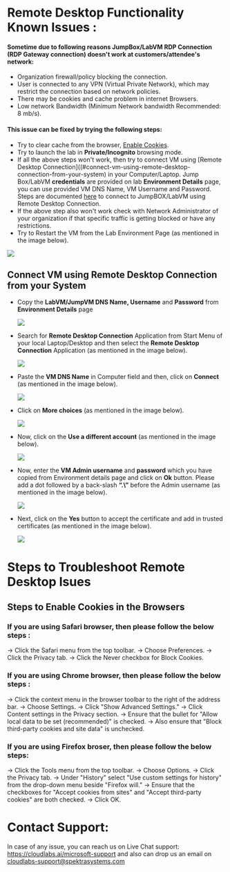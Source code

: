 # Remote Desktop Functionality Known Issues :

#### Sometime due to following reasons JumpBox/LabVM RDP Connection (RDP Gateway connection) doesn't work at customers/attendee's network:
  * Organization firewall/policy blocking the connection.
  * User is connected to any VPN (Virtual Private Network), which may restrict the connection based on network policies.
  * There may be cookies and cache problem in internet Browsers.
  * Low network Bandwidth (Minimum Network bandwidth Recommended: 8 mb/s).

#### This issue can be fixed by trying the following steps:
  * Try to clear cache from the browser, [Enable Cookies](#steps-to-enable-cookies-in-the-browsers). 
  * Try to launch the lab in **Private/Incognito** browsing mode.
  * If all the above steps won't work, then try to connect VM using [Remote Desktop Connection]((#connect-vm-using-remote-desktop-connection-from-your-system) in your Computer/Laptop. Jump Box/LabVM **credentials** are provided on lab **Environment Details** page, you can use provided VM DNS Name, VM Username and Password. Steps are documented [here](#connect-vm-using-remote-desktop-connection-from-your-system) to connect to JumpBOX/LabVM using Remote Desktop Connection. 
  * If the above step also won't work check with Network Administrator of your organization if that specific traffic is getting blocked or have any restrictions.
  * Try to Restart the VM from the Lab Environment Page (as mentioned in the image below).

   ![](https://github.com/CloudLabsAI-Azure/Know-Before-You-Go/blob/main/Labs/images/RDPoverHTTP%201.png)
  
## Connect VM using Remote Desktop Connection from your System

* Copy the **LabVM/JumpVM DNS Name, Username** and **Password** from **Environment Details** page 

  ![](https://github.com/CloudLabsAI-Azure/Know-Before-You-Go/blob/main/Labs/images/copypasteissue-2.png)

* Search for **Remote Desktop Connection** Application from Start Menu of your local Laptop/Desktop and then select the **Remote Desktop Connection** Application (as mentioned in the image below).

  ![](https://github.com/CloudLabsAI-Azure/Know-Before-You-Go/blob/main/Labs/images/copypasteissue-3.png)

* Paste the **VM DNS Name** in Computer field and then, click on **Connect** (as mentioned in the image below).

  ![](https://github.com/CloudLabsAI-Azure/Know-Before-You-Go/blob/main/Labs/images/copypasteissue-4.png)

* Click on **More choices** (as mentioned in the image below).

  ![](https://github.com/CloudLabsAI-Azure/Know-Before-You-Go/blob/main/Labs/images/copypasteissue-5.png)

* Now, click on the **Use a different account** (as mentioned in the image below).

  ![](https://github.com/CloudLabsAI-Azure/Know-Before-You-Go/blob/main/Labs/images/copypasteissue-6.png)

* Now, enter the **VM Admin username** and **password** which you have copied from Environment details page and click on **Ok** button. Please add a dot followed by a back-slash **“.\”** before the Admin username (as mentioned in the image below).

  ![](https://github.com/CloudLabsAI-Azure/Know-Before-You-Go/blob/main/Labs/images/copypasteissue-7.png)

* Next, click on the **Yes** button to accept the certificate and add in trusted certificates (as mentioned in the image below).

  ![](https://github.com/CloudLabsAI-Azure/Know-Before-You-Go/blob/main/Labs/images/copypasteissue-8.png)
  
# Steps to Troubleshoot Remote Desktop Isues

## Steps to Enable Cookies in the Browsers

### If you are using Safari browser, then please follow the below steps :


->  Click the Safari menu from the top toolbar.
->  Choose Preferences.
->  Click the Privacy tab.
->  Click the Never checkbox for Block Cookies.

### If you are using Chrome browser, then please follow the below steps : 

-> Click the context menu in the browser toolbar to the right of the address bar.
-> Choose Settings.
-> Click "Show Advanced Settings."
-> Click Content settings in the Privacy section.
-> Ensure that the bullet for "Allow local data to be set (recommended)" is checked.
-> Also ensure that "Block third-party cookies and site data" is unchecked.

### If you are using Firefox broser, then please follow the below steps: 

-> Click the Tools menu from the top toolbar.
-> Choose Options.
-> Click the Privacy tab.
-> Under "History" select "Use custom settings for history" from the drop-down menu beside "Firefox will."
-> Ensure that the checkboxes for "Accept cookies from sites" and "Accept third-party cookies" are both checked.
-> Click OK.
  
# Contact Support:

In case of any issue, you can reach us on Live Chat support: https://cloudlabs.ai/microsoft-support and also can drop us an email on cloudlabs-support@spektrasystems.com

